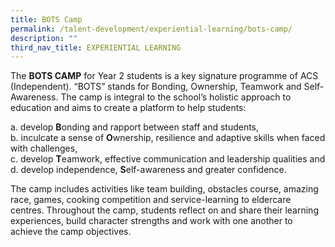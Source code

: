 ```yaml
---
title: BOTS Camp
permalink: /talent-development/experiential-learning/bots-camp/
description: ""
third_nav_title: EXPERIENTIAL LEARNING
---
```

The **BOTS CAMP** for Year 2 students is a key signature programme of ACS (Independent). “BOTS” stands for Bonding, Ownership, Teamwork and Self-Awareness. The camp is integral to the school’s holistic approach to education and aims to create a platform to help students:

a\.  develop **B**onding and rapport between staff and students,   
b\.  inculcate a sense of **O**wnership, resilience and adaptive skills when faced with challenges,   
c\.  develop **T**eamwork, effective communication and leadership qualities and   
d\.  develop independence, **S**elf-awareness and greater confidence.

The camp includes activities like team building, obstacles course, amazing race, games, cooking competition and service-learning to eldercare centres. Throughout the camp, students reflect on and share their learning experiences, build character strengths and work with one another to achieve the camp objectives.